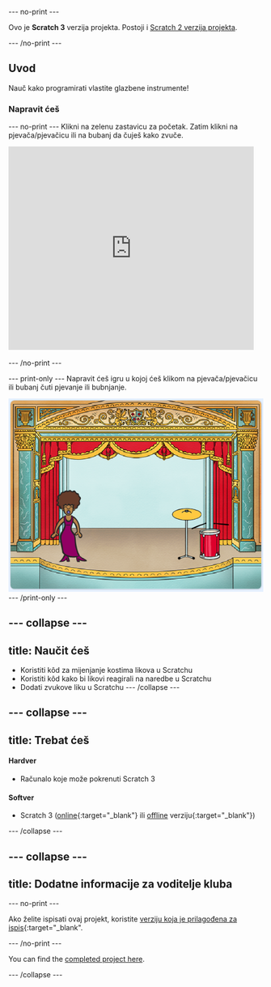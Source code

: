 \--- no-print \---

Ovo je **Scratch 3** verzija projekta. Postoji i [Scratch 2 verzija projekta](https://projects.raspberrypi.org/en/projects/rock-band-scratch2).

\--- /no-print \---

## Uvod

Nauč kako programirati vlastite glazbene instrumente!

### Napravit ćeš

\--- no-print \--- Klikni na zelenu zastavicu za početak. Zatim klikni na pjevača/pjevačicu ili na bubanj da čuješ kako zvuče.

<div class="scratch-preview">
  <iframe allowtransparency="true" width="485" height="402" src="https://scratch.mit.edu/projects/embed/276872220/?autostart=false" frameborder="0" scrolling="no"></iframe>
</div>

\--- /no-print \---

\--- print-only \--- Napravit ćeš igru u kojoj ćeš klikom na pjevača/pjevačicu ili bubanj čuti pjevanje ili bubnjanje.

![screenshot igre](images/demo.png) \--- /print-only \---

## \--- collapse \---

## title: Naučit ćeš

+ Koristiti kôd za mijenjanje kostima likova u Scratchu
+ Koristiti kôd kako bi likovi reagirali na naredbe u Scratchu
+ Dodati zvukove liku u Scratchu \--- /collapse \---

## \--- collapse \---

## title: Trebat ćeš

#### Hardver

+ Računalo koje može pokrenuti Scratch 3

#### Softver

+ Scratch 3 ([online](http://rpf.io/scratchon){:target="_blank"} ili [offline](http://rpf.io/scratchoff) verziju{:target="_blank"})

\--- /collapse \---

## \--- collapse \---

## title: Dodatne informacije za voditelje kluba

\--- no-print \---

Ako želite ispisati ovaj projekt, koristite [verziju koja je prilagođena za ispis](https://projects.raspberrypi.org/en/projects/rock-band/print){:target="_blank".

\--- /no-print \---

You can find the [completed project here](http://rpf.io/p/en/rock-band-get).

\--- /collapse \---